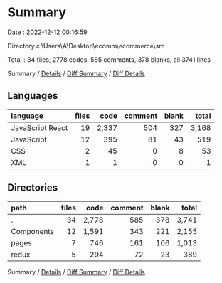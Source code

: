# Summary

Date : 2022-12-12 00:16:59

Directory c:\\Users\\A\\Desktop\\ecomm\\ecommerce\\src

Total : 34 files,  2778 codes, 585 comments, 378 blanks, all 3741 lines

Summary / [Details](details.md) / [Diff Summary](diff.md) / [Diff Details](diff-details.md)

## Languages
| language | files | code | comment | blank | total |
| :--- | ---: | ---: | ---: | ---: | ---: |
| JavaScript React | 19 | 2,337 | 504 | 327 | 3,168 |
| JavaScript | 12 | 395 | 81 | 43 | 519 |
| CSS | 2 | 45 | 0 | 8 | 53 |
| XML | 1 | 1 | 0 | 0 | 1 |

## Directories
| path | files | code | comment | blank | total |
| :--- | ---: | ---: | ---: | ---: | ---: |
| . | 34 | 2,778 | 585 | 378 | 3,741 |
| Components | 12 | 1,591 | 343 | 221 | 2,155 |
| pages | 7 | 746 | 161 | 106 | 1,013 |
| redux | 5 | 294 | 72 | 23 | 389 |

Summary / [Details](details.md) / [Diff Summary](diff.md) / [Diff Details](diff-details.md)